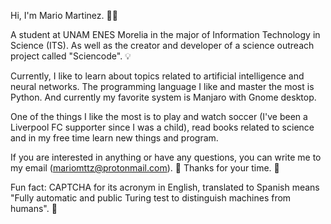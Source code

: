 Hi, I'm Mario Martinez. 🧑‍💻 

A student at UNAM ENES Morelia in the major of Information Technology in Science (ITS). As well as the creator and developer of a science outreach project called "Sciencode". 💡

Currently, I like to learn about topics related to artificial intelligence and neural networks. The programming language I like and master the most is Python. And currently my favorite system is Manjaro with Gnome desktop.

One of the things I like the most is to play and watch soccer (I've been a Liverpool FC supporter since I was a child), read books related to science and in my free time learn new things and program.

If you are interested in anything or have any questions, you can write me to my email (mariomttz@protonmail.com). 📧 Thanks for your time. 🤍

Fun fact: CAPTCHA for its acronym in English, translated to Spanish means "Fully automatic and public Turing test to distinguish machines from humans". 🤖
